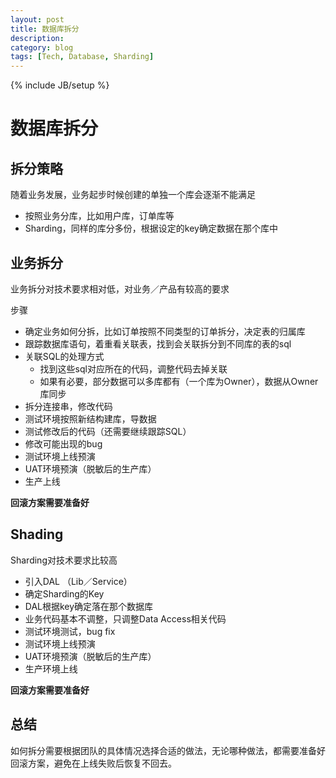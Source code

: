 ```yaml
---
layout: post
title: 数据库拆分
description: 
category: blog
tags: [Tech, Database, Sharding]
---
```

{% include JB/setup %}


数据库拆分
=======



拆分策略
----

随着业务发展，业务起步时候创建的单独一个库会逐渐不能满足

* 按照业务分库，比如用户库，订单库等
* Sharding，同样的库分多份，根据设定的key确定数据在那个库中


业务拆分
----

业务拆分对技术要求相对低，对业务／产品有较高的要求


步骤

+ 确定业务如何分拆，比如订单按照不同类型的订单拆分，决定表的归属库
+ 跟踪数据库语句，着重看关联表，找到会关联拆分到不同库的表的sql
+ 关联SQL的处理方式
    - 找到这些sql对应所在的代码，调整代码去掉关联
    - 如果有必要，部分数据可以多库都有（一个库为Owner），数据从Owner库同步
+ 拆分连接串，修改代码
+ 测试环境按照新结构建库，导数据
+ 测试修改后的代码（还需要继续跟踪SQL）
+ 修改可能出现的bug
+ 测试环境上线预演
+ UAT环境预演（脱敏后的生产库）
+ 生产上线

**回滚方案需要准备好**

Shading
----

Sharding对技术要求比较高

+ 引入DAL （Lib／Service）
+ 确定Sharding的Key
+ DAL根据key确定落在那个数据库
+ 业务代码基本不调整，只调整Data Access相关代码
+ 测试环境测试，bug fix
+ 测试环境上线预演
+ UAT环境预演（脱敏后的生产库）
+ 生产环境上线


**回滚方案需要准备好**

总结
----

如何拆分需要根据团队的具体情况选择合适的做法，无论哪种做法，都需要准备好回滚方案，避免在上线失败后恢复不回去。






